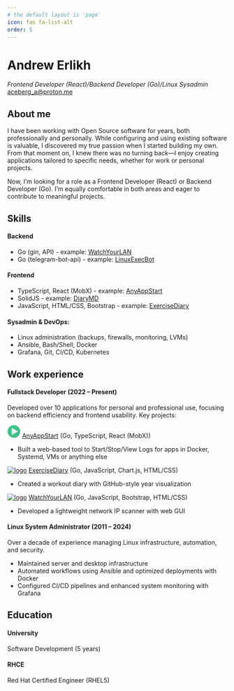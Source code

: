 ```yaml
---
# the default layout is 'page'
icon: fas fa-list-alt
order: 5
---
```

# Andrew Erlikh
*Frontend Developer (React)/Backend Developer (Go)/Linux Sysadmin*   
[aceberg_a@proton.me](mailto:aceberg_a@proton.me)

## About me
I have been working with Open Source software for years, both professionally and personally. While configuring and using existing software is valuable, I discovered my true passion when I started building my own. From that moment on, I knew there was no turning back—I enjoy creating applications tailored to specific needs, whether for work or personal projects.

Now, I’m looking for a role as a Frontend Developer (React) or Backend Developer (Go). I’m equally comfortable in both areas and eager to contribute to meaningful projects.

## Skills
#### Backend
- Go (gin, API) - example: [WatchYourLAN](https://github.com/aceberg/WatchYourLAN)
- Go (telegram-bot-api) - example: [LinuxExecBot](https://github.com/aceberg/LinuxExecBot)

#### Frontend
- TypeScript, React (MobX) - example: [AnyAppStart](https://github.com/aceberg/AnyAppStart)
- SolidJS - example: [DiaryMD](https://github.com/aceberg/DiaryMD)
- JavaScript, HTML/CSS, Bootstrap - example: [ExerciseDiary](https://github.com/aceberg/ExerciseDiary)

#### Sysadmin & DevOps:
- Linux administration (backups, firewalls, monitoring, LVMs)
- Ansible, Bash/Shell, Docker
- Grafana, Git, CI/CD, Kubernetes

## Work experience
#### Fullstack Developer (2022 – Present)
Developed over 10 applications for personal and professional use, focusing on backend efficiency and frontend usability. Key projects:

[<img src="https://raw.githubusercontent.com/aceberg/AnyAppStart/main/assets/logo.png" alt="logo" width="30"/>](https://github.com/aceberg/AnyAppStart) [AnyAppStart](https://github.com/aceberg/AnyAppStart) (Go, TypeScript, React (MobX))   
- Built a web-based tool to Start/Stop/View Logs for apps in Docker, Systemd, VMs or anything else

[<img src="https://raw.githubusercontent.com/aceberg/ExerciseDiary/main/assets/logo.png" alt="logo" width="30"/>](https://github.com/aceberg/ExerciseDiary) [ExerciseDiary](https://github.com/aceberg/ExerciseDiary) (Go, JavaScript, Chart.js, HTML/CSS)   
- Created a workout diary with GitHub-style year visualization 

[<img src="https://raw.githubusercontent.com/aceberg/WatchYourLAN/main/assets/logo.png" alt="logo" width="30"/>](https://github.com/aceberg/WatchYourLAN) [WatchYourLAN](https://github.com/aceberg/WatchYourLAN) (Go, JavaScript, Bootstrap, HTML/CSS)   
- Developed a lightweight network IP scanner with web GUI 

#### Linux System Administrator (2011 – 2024)
Over a decade of experience managing Linux infrastructure, automation, and security.
- Maintained server and desktop infrastructure
- Automated workflows using Ansible and optimized deployments with Docker
- Configured CI/CD pipelines and enhanced system monitoring with Grafana

## Education
#### University
Software Development (5 years)
#### RHCE
Red Hat Certified Engineer (RHEL5)
